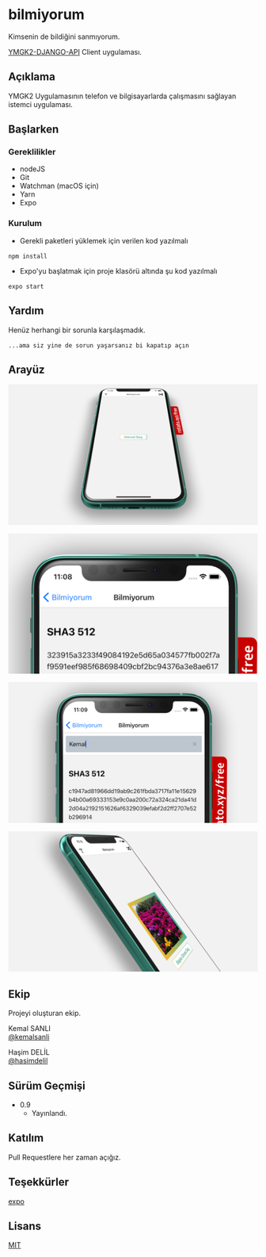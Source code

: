 # bilmiyorum

Kimsenin de bildiğini sanmıyorum. 

[YMGK2-DJANGO-API](https://github.com/kemalsanli/YMGK2-DJANGO-API) Client uygulaması.

## Açıklama

YMGK2 Uygulamasının telefon ve bilgisayarlarda çalışmasını sağlayan istemci uygulaması.

## Başlarken

### Gereklilikler

* nodeJS
* Git
* Watchman (macOS için)
* Yarn
* Expo

### Kurulum

* Gerekli paketleri yüklemek için verilen kod yazılmalı 

```
npm install
```


* Expo'yu başlatmak için proje klasörü altında şu kod yazılmalı 

```
expo start
```

## Yardım

Henüz herhangi bir sorunla karşılaşmadık.
```
...ama siz yine de sorun yaşarsanız bi kapatıp açın
```

## Arayüz

![Kullanıcı Arayüzü 1](https://github.com/kemalsanli/bilmiyorum/blob/main/resim1.png?raw=true)

![Kullanıcı Arayüzü 2](https://github.com/kemalsanli/bilmiyorum/blob/main/resim2.png?raw=true)

![Kullanıcı Arayüzü 3](https://github.com/kemalsanli/bilmiyorum/blob/main/resim3.png?raw=true)

![Kullanıcı Arayüzü 4](https://github.com/kemalsanli/bilmiyorum/blob/main/resim4.png?raw=true)


## Ekip

Projeyi oluşturan ekip.

 Kemal SANLI  
 [@kemalsanli](https://github.com/kemalsanli)

 Haşim DELİL  
 [@hasimdelil](https://github.com/hasimdelil)


## Sürüm Geçmişi

* 0.9
    * Yayınlandı.

## Katılım
Pull Requestlere her zaman açığız.

## Teşekkürler
[expo](https://github.com/expo/expo)

## Lisans
[MIT](https://github.com/kemalsanli/bilmiyorum/blob/main/LICENSE)
